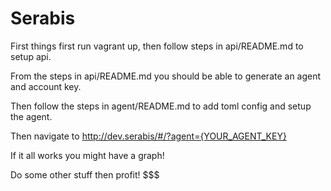 # Serabis

First things first run vagrant up, then follow steps in api/README.md to setup api.

From the steps in api/README.md you should be able to generate an agent and account key.

Then follow the steps in agent/README.md to add toml config and setup the agent.

Then navigate to http://dev.serabis/#/?agent={YOUR_AGENT_KEY}

If it all works you might have a graph!

Do some other stuff then profit! $$$


